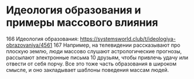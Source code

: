 # Идеология образования и примеры массового влияния

166 Идеология образования: https://systemsworld.club/t/ideologiya-obrazovaniya/4561
167 Например, на телевидении рассказывают про плоскую землю, люди массово слушают астрологические прогнозы, рассылают электронные письма 10 друзьям, чтобы привлечь удачу или отвести от себя порчу. Все это тоже часть образования в широком смысле, и оно закладывает шаблоны поведения массам людей.
